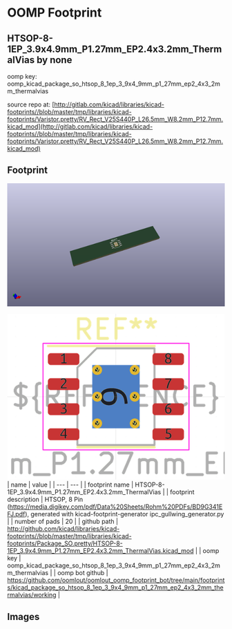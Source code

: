 # OOMP Footprint  
## HTSOP-8-1EP_3.9x4.9mm_P1.27mm_EP2.4x3.2mm_ThermalVias  by none  
  
oomp key: oomp_kicad_package_so_htsop_8_1ep_3_9x4_9mm_p1_27mm_ep2_4x3_2mm_thermalvias  
  
source repo at: [http://gitlab.com/kicad/libraries/kicad-footprints//blob/master/tmp/libraries/kicad-footprints/Varistor.pretty/RV_Rect_V25S440P_L26.5mm_W8.2mm_P12.7mm.kicad_mod](http://gitlab.com/kicad/libraries/kicad-footprints//blob/master/tmp/libraries/kicad-footprints/Varistor.pretty/RV_Rect_V25S440P_L26.5mm_W8.2mm_P12.7mm.kicad_mod)  
## Footprint  
  
[![working_kicad_pcb_3d.png](working_kicad_pcb_3d_600.png)](working_kicad_pcb_3d.png)  
  
[![working.png](working_600.png)](working.png)  
| name | value | 
| --- | --- | 
| footprint name | HTSOP-8-1EP_3.9x4.9mm_P1.27mm_EP2.4x3.2mm_ThermalVias | 
| footprint description | HTSOP, 8 Pin (https://media.digikey.com/pdf/Data%20Sheets/Rohm%20PDFs/BD9G341EFJ.pdf), generated with kicad-footprint-generator ipc_gullwing_generator.py | 
| number of pads | 20 | 
| github path | http://github.com/kicad/libraries/kicad-footprints//blob/master/tmp/libraries/kicad-footprints/Package_SO.pretty/HTSOP-8-1EP_3.9x4.9mm_P1.27mm_EP2.4x3.2mm_ThermalVias.kicad_mod | 
| oomp key | oomp_kicad_package_so_htsop_8_1ep_3_9x4_9mm_p1_27mm_ep2_4x3_2mm_thermalvias | 
| oomp bot github | https://github.com/oomlout/oomlout_oomp_footprint_bot/tree/main/footprints/kicad_package_so_htsop_8_1ep_3_9x4_9mm_p1_27mm_ep2_4x3_2mm_thermalvias/working | 
## Images  
